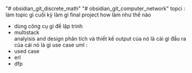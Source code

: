 "# obsidian_git_discrete_math" 
"# obsidian_git_computer_network" 
topci : 
làm topic gì cuối kỳ 
làm gì final project
how làm như thế nào 
- dùng công cụ gì để lập trình 
- multistack  
analyisis  and design phân tích và thiết  kế output của nó là cái gì đầu ra của cái nó là gì use case 
uml : 
- used case 
- erl 
- dfp 
